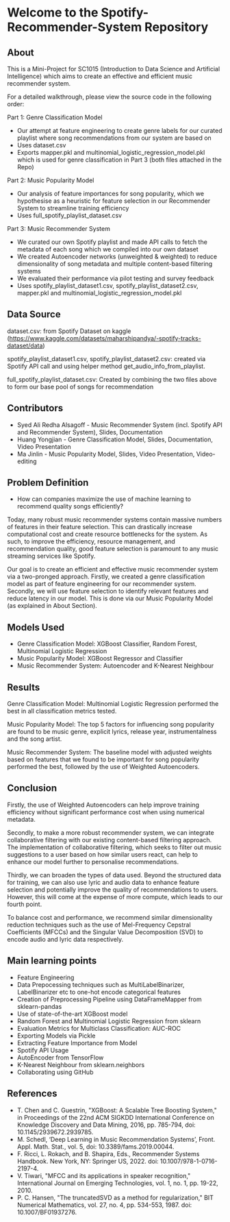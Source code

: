 # Welcome to the Spotify-Recommender-System Repository

## About
This is a Mini-Project for SC1015 (Introduction to Data Science and Artificial Intelligence) which aims to create an effective and efficient music recommender system. 

For a detailed walkthrough, please view the source code in the following order:

Part 1: Genre Classification Model 
- Our attempt at feature engineering to create genre labels for our curated playlist where song recommendations from our system are based on
- Uses dataset.csv
- Exports mapper.pkl and multinomial_logistic_regression_model.pkl which is used for genre classification in Part 3 (both files attached in the Repo)

Part 2: Music Popularity Model
- Our analysis of feature importances for song popularity, which we hypothesise as a heuristic for feature selection in our Recommender System to streamline training efficiency
- Uses full_spotify_playlist_dataset.csv

Part 3: Music Recommender System
- We curated our own Spotify playlist and made API calls to fetch the metadata of each song which we compiled into our own dataset
- We created Autoencoder networks (unweighted & weighted) to reduce dimensionality of song metadata and multiple content-based filtering systems
- We evaluated their performance via pilot testing and survey feedback
- Uses spotify_playlist_dataset1.csv, spotify_playlist_dataset2.csv, mapper.pkl and multinomial_logistic_regression_model.pkl


## Data Source
dataset.csv: from Spotify Dataset on kaggle (https://www.kaggle.com/datasets/maharshipandya/-spotify-tracks-dataset/data)

spotify_playlist_dataset1.csv, spotify_playlist_dataset2.csv: created via Spotify API call and using helper method get_audio_info_from_playlist.

full_spotify_playlist_dataset.csv: Created by combining the two files above to form our base pool of songs for recommendation

## Contributors
- Syed Ali Redha Alsagoff - Music Recommender System (incl. Spotify API and Recommender System), Slides, Documentation
- Huang Yongjian - Genre Classification Model, Slides, Documentation, Video Presentation
- Ma Jinlin - Music Popularity Model, Slides, Video Presentation, Video-editing

## Problem Definition
- How can companies maximize the use of machine learning to recommend quality songs efficiently?

Today, many robust music recommender systems contain massive numbers of features in their feature selection. This can drastically increase computational cost and create resource bottlenecks for the system. As such, to improve the efficiency, resource management, and recommendation quality, good feature selection is paramount to any music streaming services like Spotify. 

Our goal is to create an efficient and effective music recommender system via a two-pronged approach. Firstly, we created a genre classification model as part of feature engineering for our recommender system. Secondly, we will use feature selection to identify relevant features and reduce latency in our model. This is done via our Music Popularity Model (as explained in About Section).

## Models Used
- Genre Classification Model: XGBoost Classifier, Random Forest, Multinomial Logistic Regression
- Music Popularity Model: XGBoost Regressor and Classifier 
- Music Recommender System: Autoencoder and K-Nearest Neighbour 

## Results
Genre Classification Model: Multinomial Logistic Regression performed the best in all classification metrics tested.

Music Popularity Model: The top 5 factors for influencing song popularity are found to be music genre, explicit lyrics, release year, instrumentalness and the song artist. 

Music Recommender System: The baseline model with adjusted weights based on features that we found to be important for song popularity performed the best, followed by the use of Weighted Autoencoders. 

## Conclusion
Firstly, the use of Weighted Autoencoders can help improve training efficiency without significant performance cost when using numerical metadata.  

Secondly, to make a more robust recommender system, we can integrate collaborative filtering with our existing content-based filtering approach. The implementation of collaborative filtering, which seeks to filter out music suggestions to a user based on how similar users react, can help to enhance our model further to personalise recommendations. 

Thirdly, we can broaden the types of data used. Beyond the structured data for training, we can also use lyric and audio data to enhance feature selection and potentially improve the quality of recommendations to users. However, this will come at the expense of more compute, which leads to our fourth point. 

To balance cost and performance, we recommend similar dimensionality reduction techniques such as the use of Mel-Frequency Cepstral Coefficients (MFCCs) and the Singular Value Decomposition (SVD) to encode audio and lyric data respectively. 

## Main learning points
- Feature Engineering
- Data Prepocessing techniques such as MultiLabelBinarizer, LabelBinarizer etc to one-hot encode categorical features
- Creation of Preprocessing Pipeline using DataFrameMapper from sklearn-pandas
- Use of state-of-the-art XGBoost model
- Random Forest and Multinomial Logistic Regression from sklearn
- Evaluation Metrics for Multiclass Classification: AUC-ROC
- Exporting Models via Pickle
- Extracting Feature Importance from Model
- Spotify API Usage
- AutoEncoder from TensorFlow
- K-Nearest Neighbour from sklearn.neighbors
- Collaborating using GitHub

## References
- T. Chen and C. Guestrin, "XGBoost: A Scalable Tree Boosting System," in Proceedings of the 22nd ACM SIGKDD International Conference on Knowledge Discovery and Data Mining, 2016, pp. 785-794, doi: 10.1145/2939672.2939785.
- M. Schedl, ‘Deep Learning in Music Recommendation Systems’, Front. Appl. Math. Stat., vol. 5, doi: 10.3389/fams.2019.00044.
- F. Ricci, L. Rokach, and B. Shapira, Eds., Recommender Systems Handbook. New York, NY: Springer US, 2022. doi: 10.1007/978-1-0716-2197-4.
- V. Tiwari, "MFCC and its applications in speaker recognition," International Journal on Emerging Technologies, vol. 1, no. 1, pp. 19-22, 2010.
- P. C. Hansen, "The truncatedSVD as a method for regularization," BIT Numerical Mathematics, vol. 27, no. 4, pp. 534-553, 1987. doi: 10.1007/BF01937276.
